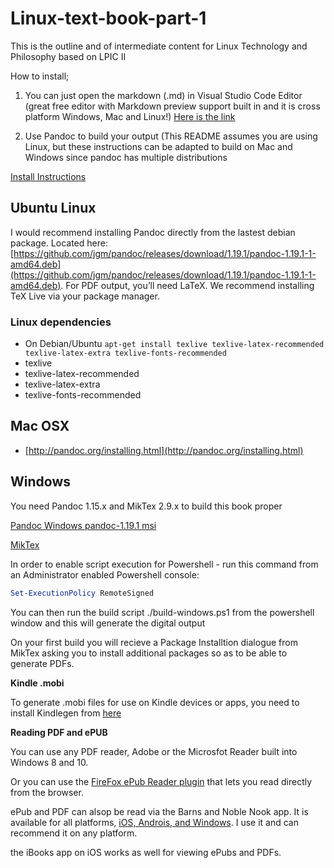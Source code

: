 # Linux-text-book-part-1
This is the outline and of intermediate content for Linux Technology and Philosophy based on LPIC II


How to install;

1.  You can just open the markdown (.md) in Visual Studio Code Editor (great free editor with Markdown preview support built in and it is cross platform Windows, Mac and Linux!) [Here is the link](https://code.visualstudio.com/)

2.  Use Pandoc to build your output (This README assumes you are using Linux, but these instructions can be adapted to build on Mac and Windows since pandoc has multiple distributions

[Install Instructions](http://pandoc.org/installing.html)

## Ubuntu Linux
 
I would recommend installing Pandoc directly from the lastest debian package.  Located here: [https://github.com/jgm/pandoc/releases/download/1.19.1/pandoc-1.19.1-1-amd64.deb](https://github.com/jgm/pandoc/releases/download/1.19.1/pandoc-1.19.1-1-amd64.deb). For PDF output, you’ll need LaTeX. We recommend installing TeX Live via your package manager. 

### Linux dependencies
* On Debian/Ubuntu ```apt-get install texlive texlive-latex-recommended texlive-latex-extra texlive-fonts-recommended``` 
* texlive
* texlive-latex-recommended
* texlive-latex-extra
* texlive-fonts-recommended

## Mac OSX
  * [http://pandoc.org/installing.html](http://pandoc.org/installing.html)

## Windows 
You need Pandoc 1.15.x  and MikTex 2.9.x to build this book proper

[Pandoc Windows pandoc-1.19.1  msi](https://github.com/jgm/pandoc/releases/download/1.19.1/pandoc-1.19.1-windows.msi "Pandoc MSI")

[MikTex](http://miktex.org/download "Miktex Download")

In order to enable script execution for Powershell - run this command from an Administrator enabled Powershell console:

```powershell
Set-ExecutionPolicy RemoteSigned
```

You can then run the build script ./build-windows.ps1 from the powershell window and this will generate the digital output

On your first build you will recieve a Package Installtion dialogue from MikTex asking you to install additional packages so as to be able to generate PDFs.

__Kindle .mobi__

To generate .mobi files for use on Kindle devices or apps, you need to install Kindlegen from [here](http://www.amazon.com/gp/feature.html?docId=1000765211)

__Reading PDF and ePUB__

You can use any PDF reader, Adobe or the Microsfot Reader built into Windows 8 and 10.

Or you can use the [FireFox ePub Reader plugin](https://addons.mozilla.org/en-US/firefox/addon/epubreader/ "Plugin to read ePub in FireFox") that lets you read directly from the browser.

ePub and PDF can alsop be read via the Barns and Noble Nook app.  It is available for all platforms, [iOS, Androis, and Windows](http://www.nook.com/nookapp/#appChoices "Nook app").  I use it and can recommend it on any platform.

the iBooks app on iOS works as well for viewing ePubs and PDFs.